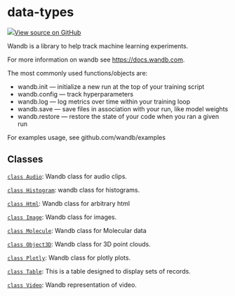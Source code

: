 # data-types

<!-- Insert buttons and diff -->


[![](https://www.tensorflow.org/images/GitHub-Mark-32px.png)View source on GitHub](https://www.github.com/wandb/client/tree/master/wandb/__init__.py)




Wandb is a library to help track machine learning experiments.


For more information on wandb see https://docs.wandb.com.

The most commonly used functions/objects are:
- wandb.init — initialize a new run at the top of your training script
- wandb.config — track hyperparameters
- wandb.log — log metrics over time within your training loop
- wandb.save — save files in association with your run, like model weights
- wandb.restore — restore the state of your code when you ran a given run

For examples usage, see github.com/wandb/examples

## Classes

[`class Audio`](./Audio.md): Wandb class for audio clips.

[`class Histogram`](./Histogram.md): wandb class for histograms.

[`class Html`](./Html.md): Wandb class for arbitrary html

[`class Image`](./Image.md): Wandb class for images.

[`class Molecule`](./Molecule.md): Wandb class for Molecular data

[`class Object3D`](./Object3D.md): Wandb class for 3D point clouds.

[`class Plotly`](./Plotly.md): Wandb class for plotly plots.

[`class Table`](./Table.md): This is a table designed to display sets of records.

[`class Video`](./Video.md): Wandb representation of video.

